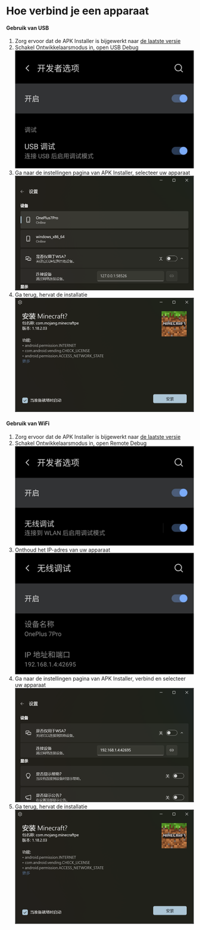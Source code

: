 # Hoe verbind je een apparaat
#### Gebruik van USB
1. Zorg ervoor dat de APK Installer is bijgewerkt naar [de laatste versie](https://www.microsoft.com/store/productId/9P2JFQ43FPPG "APK Installer")
2. Schakel Ontwikkelaarsmodus in, open USB Debug ![Ontwikkelaarsmodus](https://raw.githubusercontent.com/Paving-Base/APK-Installer/screenshots/Documents/Tutorials/How%20To%20Connect%20Device/Images/Screenshot_20221002-172252.jpg)
3. Ga naar de instellingen pagina van APK Installer, selecteer uw apparaat ![Instellingen pagina](https://raw.githubusercontent.com/Paving-Base/APK-Installer/screenshots/Documents/Tutorials/How%20To%20Connect%20Device/Images/Snipaste_2022-10-02_17-37-30.png)
4. Ga terug, hervat de installatie ![Installatie hervatten](https://raw.githubusercontent.com/Paving-Base/APK-Installer/screenshots/Documents/Tutorials/How%20To%20Connect%20Device/Images/Snipaste_2022-10-02_17-34-04.png)
#### Gebruik van WiFi
1. Zorg ervoor dat de APK Installer is bijgewerkt naar [de laatste versie](https://www.microsoft.com/store/productId/9P2JFQ43FPPG "APK Installer")
2. Schakel Ontwikkelaarsmodus in, open Remote Debug ![Ontwikkelaarsmodus](https://raw.githubusercontent.com/Paving-Base/APK-Installer/screenshots/Documents/Tutorials/How%20To%20Connect%20Device/Images/Screenshot_20221002-174001.jpg)
3. Onthoud het IP-adres van uw apparaat ![IP-adres](https://raw.githubusercontent.com/Paving-Base/APK-Installer/screenshots/Documents/Tutorials/How%20To%20Connect%20Device/Images/Screenshot_20221002-174200.jpg)
3. Ga naar de instellingen pagina van APK Installer, verbind en selecteer uw apparaat ![Instellingen pagina](https://raw.githubusercontent.com/Paving-Base/APK-Installer/screenshots/Documents/Tutorials/How%20To%20Connect%20Device/Images/Snipaste_2022-10-02_17-46-28.png)
4. Ga terug, hervat de installatie ![Installatie hervatten](https://raw.githubusercontent.com/Paving-Base/APK-Installer/screenshots/Documents/Tutorials/How%20To%20Connect%20Device/Images/Snipaste_2022-10-02_17-34-04.png)
